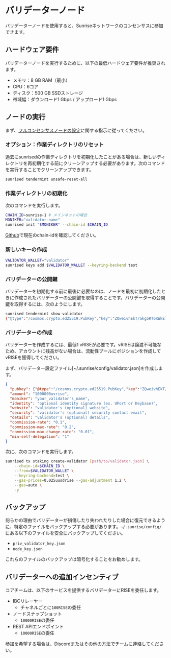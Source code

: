 # バリデーターノード

バリデーターノードを使用すると、Sunriseネットワークのコンセンサスに参加できます。

## ハードウェア要件

バリデーターノードを実行するために、以下の最低ハードウェア要件が推奨されます。

- メモリ：8 GB RAM（最小）
- CPU：6コア
- ディスク：500 GB SSDストレージ
- 帯域幅：ダウンロード1 Gbps / アップロード1 Gbps

## ノードの実行

まず、[フルコンセンサスノードの設定](full-consensus-node.md)に関する指示に従ってください。

### オプション：作業ディレクトリのリセット

過去にsunrisedの作業ディレクトリを初期化したことがある場合は、新しいディレクトリを再初期化する前にクリーンアップする必要があります。次のコマンドを実行することでクリーンアップできます。

```bash
sunrised tendermint unsafe-reset-all
```

### 作業ディレクトリの初期化

次のコマンドを実行します。

```bash
CHAIN_ID=sunrise-1 # メインネットの場合
MONIKER="validator-name"
sunrised init "$MONIKER" --chain-id $CHAIN_ID
```

[Github](https://github.com/sunriselayer/network)で現在のchain-idを確認してください。

### 新しいキーの作成

```bash
VALIDATOR_WALLET="validator"
sunrised keys add $VALIDATOR_WALLET --keyring-backend test
```

### バリデーターの公開鍵

バリデーターを初期化する前に最後に必要なのは、ノードを最初に初期化したときに作成されたバリデーターの公開鍵を取得することです。バリデーターの公開鍵を取得するには、次のようにします。

```bash
sunrised tendermint show-validator
{"@type":"/cosmos.crypto.ed25519.PubKey","key":"ZQweivhEkT/akg5RT6RWkElt43rr5cf+qu/QQ5jOpmQ="}
```

### バリデーターの作成

バリデーターを作成するには、最低1 vRISEが必要です。vRISEは譲渡不可能なため、アカウントに残高がない場合は、流動性プールにポジションを作成してvRISEを獲得してください。

まず、バリデーター設定ファイル[~/.sunrise/config/validator.json]を作成します。

```json
{
  "pubkey": {"@type":"/cosmos.crypto.ed25519.PubKey","key":"ZQweivhEkT/akg5RT6RWkElt43rr5cf+qu/QQ5jOpmQ="},
  "amount": "1000000uvrise",
  "moniker": "your_validator's_name",
  "identity": "optional identity signature (ex. UPort or Keybase)",
  "website": "validator's (optional) website",
  "security": "validator's (optional) security contact email",
  "details": "validator's (optional) details",
  "commission-rate": "0.1",
  "commission-max-rate": "0.2",
  "commission-max-change-rate": "0.01",
  "min-self-delegation": "1"
}
```

次に、次のコマンドを実行します。

```bash
sunrised tx staking create-validator [path/to/validator.json] \
    --chain-id=$CHAIN_ID \
    --from=$VALIDATOR_WALLET \
    --keyring-backend=test \
    --gas-prices=0.025uusdrise --gas-adjustment 1.2 \
    --gas=auto \
    -y
```

## バックアップ

何らかの理由でバリデーターが損傷したり失われたりした場合に復元できるように、特定のファイルをバックアップする必要があります。`~/.sunrise/config/`にある以下のファイルを安全にバックアップしてください。

- `priv_validator_key.json`
- `node_key.json`

これらのファイルのバックアップは暗号化することをお勧めします。

## バリデーターへの追加インセンティブ

コアチームは、以下のサービスを提供するバリデーターにRISEを委任します。

- IBCリレーヤー
  - チャネルごとに`100RISE`の委任
- ノードスナップショット
  - `10000RISE`の委任
- REST APIエンドポイント
  - `10000RISE`の委任

参加を希望する場合は、Discordまたはその他の方法でチームに連絡してください。
